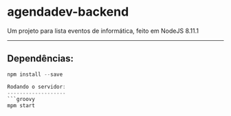 # agendadev-backend
Um projeto para lista eventos de informática, feito em NodeJS 8.11.1
<hr>

Dependências:
-------------
```groovy
npm install --save

Rodando o servidor:
-------------------
```groovy
mpm start
